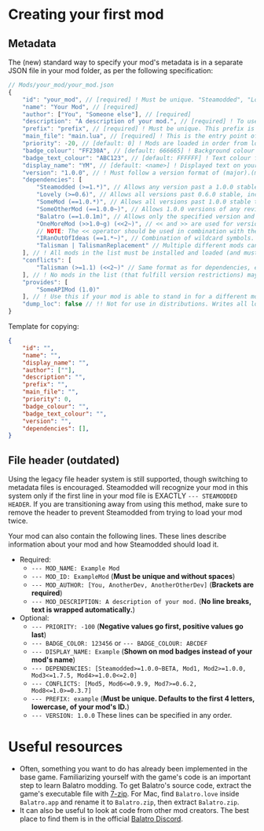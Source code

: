 # Creating your first mod
## Metadata
The (new) standard way to specify your mod's metadata is in a separate JSON file in your mod folder, as per the following specification:
```js
// Mods/your_mod/your_mod.json
{
	"id": "your_mod", // [required] ! Must be unique. "Steamodded", "Lovely" and "Balatro" are disallowed.
	"name": "Your Mod", // [required]
	"author": ["You", "Someone else"], // [required]
	"description": "A description of your mod.", // [required] ! To use more advanced typesetting, specify your description as a localization entry at G.localization.descriptions.Mod[id]
	"prefix": "prefix", // [required] ! Must be unique. This prefix is added to the keys of all objects your mod registers. UNLIKE LEGACY HEADERS, THERE IS NO DEFAULT VALUE.
	"main_file": "main.lua", // [required] ! This is the entry point of your mod. The specified file (including .lua extension) will be executed when your mod is loaded.
	"priority": -20, // [default: 0] ! Mods are loaded in order from lowest to highest priority value.
	"badge_colour": "FF230A", // [default: 666665] ! Background colour for your mod badge. Must be a valid hex color with 6 or 8 digits (RRGGBB or RRGGBBAA)
	"badge_text_colour": "ABC123", // [default: FFFFFF] ! Text colour for your mod badge.
	"display_name": "YM", // [default: <name>] ! Displayed text on your mod badge.
	"version": "1.0.0", // ! Must follow a version format of (major).(minor).(patch)(rev). rev starting with ~ indicates a beta/pre-release version.
	"dependencies": [
		"Steamodded (>=1.*)", // Allows any version past a 1.0.0 stable version (but disallows 1.0.0 beta versions)
		"Lovely (>=0.6)", // Allows all versions past 0.6.0 stable, including future beta versions and major version breaks
		"SomeMod (==1.0.*)", // Allows all versions past 1.0.0 stable that are 1.0.x (1.1 and later are disallowed)
		"SomeOtherMod (==1.0.0~)", // Allows 1.0.0 versions of any revision, beta or not.
		"Balatro (==1.0.1m)", // Allows only the specified version and revision.
		"OneMoreMod (>>1.0~g) (<<2~)", // << and >> are used for versions strictly less/greater than the specified one.
		// NOTE: The << operator should be used in combination with the ~ beta wildcard in order to exclude pre-release major version changes.
		"IRanOutOfIdeas (==1.*~)", // Combination of wildcard symbols. All 1.x versions are allowed, including beta.
		"Talisman | TalismanReplacement" // Multiple different mods can be used to fulfill this dependency. May want to use `provides` instead
	], // ! All mods in the list must be installed and loaded (and must fulfill version requirements), else this mod will not load.
	"conflicts": [
		"Talisman (>=1.1) (<<2~)" // Same format as for dependencies, except alternatives (|) are disallowed.
	], // ! No mods in the list (that fulfill version restrictions) may be installed, else this mod will not load.
	"provides": [
		"SomeAPIMod (1.0)"
	], // ! Use this if your mod is able to stand in for a different mod and fulfill dependencies on it. This allows the usage of a different ID so both mods can coexist. If you don't specify a valid version, your mod's version is used instead.
	"dump_loc": false // !! Not for use in distributions. Writes all localization changes made on startup to a file, for conversion from a legacy system.
}
```
Template for copying:
```json
{
	"id": "",
	"name": "",
	"display_name": "",
	"author": [""],
	"description": "",
	"prefix": "",
	"main_file": "",
	"priority": 0,
	"badge_colour": "",
	"badge_text_colour": "",
	"version": "",
	"dependencies": [],
}
```
## File header (outdated)
Using the legacy file header system is still supported, though switching to metadata files is encouraged. Steamodded will recognize your mod in this system only if the first line in your mod file is EXACTLY `--- STEAMODDED HEADER`. If you are transitioning away from using this method, make sure to remove the header to prevent Steamodded from trying to load your mod twice.

Your mod can also contain the following lines. These lines describe information about your mod and how Steamodded should load it.
- Required:
	- `--- MOD_NAME: Example Mod`
	- `--- MOD_ID: ExampleMod` (**Must be unique and without spaces**)
	- `--- MOD_AUTHOR: [You, AnotherDev, AnotherOtherDev]` (**Brackets are required**)
	- `--- MOD_DESCRIPTION: A description of your mod.` (**No line breaks, text is wrapped automatically.**)
- Optional:
	- `--- PRIORITY: -100` (**Negative values go first, positive values go last**)
	- `--- BADGE_COLOR: 123456` or `--- BADGE_COLOUR: ABCDEF`
	- `--- DISPLAY_NAME: Example` (**Shown on mod badges instead of your mod's name**)
	- `--- DEPENDENCIES: [Steamodded>=1.0.0~BETA, Mod1, Mod2>=1.0.0, Mod3<=1.7.5, Mod4>=1.0.0<=2.0]`
	- `--- CONFLICTS: [Mod5, Mod6<=0.9.9, Mod7>=0.6.2, Mod8<=1.0>=0.3.7]`
	- `--- PREFIX: example` (**Must be unique. Defaults to the first 4 letters, lowercase, of your mod's ID.**)
	- `--- VERSION: 1.0.0`
These lines can be specified in any order.

# Useful resources
- Often, something you want to do has already been implemented in the base game. Familiarizing yourself with the game's code is an important step to learn Balatro modding. To get Balatro's source code, extract the game's executable file with [7-zip](https://www.7-zip.org/). For Mac, find `Balatro.love` inside `Balatro.app` and rename it to `Balatro.zip`, then extract `Balatro.zip`.
- It can also be useful to look at code from other mod creators. The best place to find them is in the official [Balatro Discord](https://discord.gg/balatro).